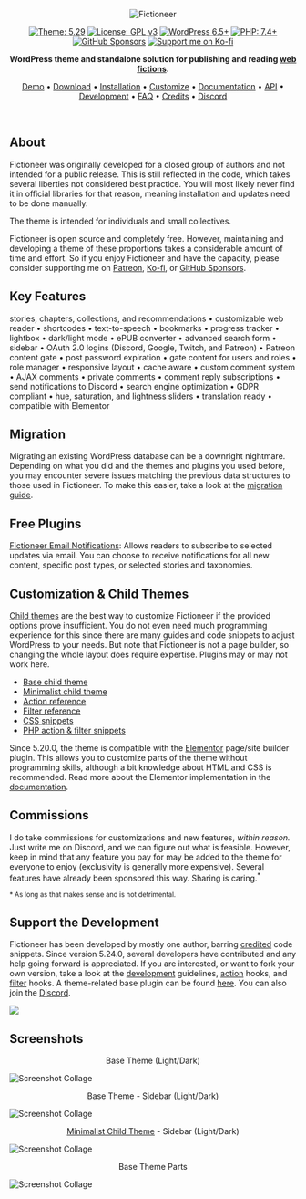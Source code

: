 <p align="center"><img src="./repo/assets/fictioneer_logo.svg?raw=true" alt="Fictioneer"></p>

<p align="center">
  <a href="https://github.com/Tetrakern/fictioneer"><img alt="Theme: 5.29" src="https://img.shields.io/badge/theme-5.29-blue?style=flat" /></a>
  <a href="LICENSE.md"><img alt="License: GPL v3" src="https://img.shields.io/badge/license-GPL%20v3-blue?style=flat" /></a>
  <a href="https://wordpress.org/download/"><img alt="WordPress 6.5+" src="https://img.shields.io/badge/WordPress-%3E%3D6.5-blue?style=flat" /></a>
  <a href="https://www.php.net/"><img alt="PHP: 7.4+" src="https://img.shields.io/badge/php-%3E%3D7.4-blue?logoColor=white&style=flat" /></a>
  <a href="https://github.com/sponsors/Tetrakern"><img alt="GitHub Sponsors" src="https://img.shields.io/github/sponsors/tetrakern" /></a>
  <a href="https://ko-fi.com/tetrakern"><img alt="Support me on Ko-fi" src="https://img.shields.io/badge/-Ko--fi-FF5E5B?logo=kofi&logoColor=white&style=flat&labelColor=434B57" /></a>
</p>

<p align="center"><strong>WordPress theme and standalone solution for publishing and reading <a href="https://en.wikipedia.org/wiki/Web_fiction">web fictions</a>.</strong></p>

<p align="center"><a href="https://fictioneer-theme.com/" target="_blank">Demo</a> &bull; <a href="https://github.com/Tetrakern/fictioneer/releases">Download</a> &bull; <a href="INSTALLATION.md">Installation</a> &bull; <a href="CUSTOMIZE.md">Customize</a> &bull; <a href="DOCUMENTATION.md">Documentation</a> &bull; <a href="API.md">API</a> &bull; <a href="DEVELOPMENT.md">Development</a> &bull; <a href="FAQ.md">FAQ</a> &bull; <a href="CREDITS.md">Credits</a> &bull; <a href="https://discord.gg/tVfDB7EbaP" target="_blank">Discord</a></p>
<br>

## About

Fictioneer was originally developed for a closed group of authors and not intended for a public release. This is still reflected in the code, which takes several liberties not considered best practice. You will most likely never find it in official libraries for that reason, meaning installation and updates need to be done manually.

The theme is intended for individuals and small collectives.

Fictioneer is open source and completely free. However, maintaining and developing a theme of these proportions takes a considerable amount of time and effort. So if you enjoy Fictioneer and have the capacity, please consider supporting me on [Patreon](https://www.patreon.com/tetrakern), [Ko-fi](https://ko-fi.com/tetrakern), or [GitHub Sponsors](https://github.com/sponsors/Tetrakern).

## Key Features

stories, chapters, collections, and recommendations &bull; customizable web reader &bull; shortcodes &bull; text-to-speech &bull; bookmarks &bull; progress tracker &bull; lightbox &bull; dark/light mode &bull; ePUB converter &bull; advanced search form &bull; sidebar &bull; OAuth 2.0 logins (Discord, Google, Twitch, and Patreon) &bull; Patreon content gate &bull; post password expiration &bull; gate content for users and roles &bull; role manager &bull; responsive layout &bull; cache aware &bull; custom comment system &bull; AJAX comments &bull; private comments &bull; comment reply subscriptions &bull; send notifications to Discord &bull; search engine optimization &bull; GDPR compliant &bull; hue, saturation, and lightness sliders &bull; translation ready &bull; compatible with Elementor

## Migration

Migrating an existing WordPress database can be a downright nightmare. Depending on what you did and the themes and plugins you used before, you may encounter severe issues matching the previous data structures to those used in Fictioneer. To make this easier, take a look at the [migration guide](MIGRATION.md).

## Free Plugins

[Fictioneer Email Notifications](https://github.com/Tetrakern/fictioneer-email-notifications): Allows readers to subscribe to selected updates via email. You can choose to receive notifications for all new content, specific post types, or selected stories and taxonomies.

## Customization & Child Themes

[Child themes](https://developer.wordpress.org/themes/advanced-topics/child-themes/) are the best way to customize Fictioneer if the provided options prove insufficient. You do not even need much programming experience for this since there are many guides and code snippets to adjust WordPress to your needs. But note that Fictioneer is not a page builder, so changing the whole layout does require expertise. Plugins may or may not work here.

* [Base child theme](https://github.com/Tetrakern/fictioneer-child-theme)
* [Minimalist child theme](https://github.com/Tetrakern/fictioneer-minimalist)
* [Action reference](ACTIONS.md)
* [Filter reference](FILTERS.md)
* [CSS snippets](INSTALLATION.md#css-snippets)
* [PHP action & filter snippets](CUSTOMIZE.md)

Since 5.20.0, the theme is compatible with the [Elementor](https://elementor.com/) page/site builder plugin. This allows you to customize parts of the theme without programming skills, although a bit knowledge about HTML and CSS is recommended. Read more about the Elementor implementation in the [documentation](https://github.com/Tetrakern/fictioneer/blob/main/DOCUMENTATION.md#elementor).

## Commissions

I do take commissions for customizations and new features, *within reason.* Just write me on Discord, and we can figure out what is feasible. However, keep in mind that any feature you pay for may be added to the theme for everyone to enjoy (exclusivity is generally more expensive). Several features have already been sponsored this way. Sharing is caring.<sup>*</sup>

<sup>* As long as that makes sense and is not detrimental.</sup>

## Support the Development

Fictioneer has been developed by mostly one author, barring [credited](CREDITS.md) code snippets. Since version 5.24.0, several developers have contributed and any help going forward is appreciated. If you are interested, or want to fork your own version, take a look at the [development](DEVELOPMENT.md) guidelines, [action](ACTIONS.md) hooks, and [filter](FILTERS.md) hooks. A theme-related base plugin can be found [here](https://github.com/Tetrakern/fictioneer-base-plugin). You can also join the [Discord](https://discord.gg/tVfDB7EbaP).

<a href="https://github.com/Tetrakern/fictioneer/graphs/contributors">
  <img src="https://contrib.rocks/image?repo=Tetrakern/fictioneer" />
</a>

## Screenshots

<p align="center">Base Theme (Light/Dark)</p>

![Screenshot Collage](repo/assets/fictioneer_preview.jpg?raw=true)

<p align="center">Base Theme - Sidebar (Light/Dark)</p>

![Screenshot Collage](repo/assets/two_columns_layout.jpg?raw=true)

<p align="center"><a href="https://github.com/Tetrakern/fictioneer-minimalist">Minimalist Child Theme</a> - Sidebar (Light/Dark)</p>

![Screenshot Collage](repo/assets/fictioneer_minimalist.jpg?raw=true)

<p align="center">Base Theme Parts</p>

![Screenshot Collage](repo/assets/screenshots.jpg?raw=true)
